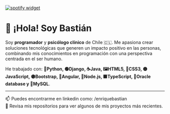 [![spotify widget](https://spootify-zeta.vercel.app/api/Spootify?playlistId=5rq30czPDTs8MmZRdYvqoj&userName=BT+Er&style=bar&color=000000)](https://github.com/Bastideveloper1/Bastideveloper1)

# 👋 ¡Hola! Soy Bastián

Soy **programador** y **psicólogo clínico** de Chile 🇨🇱. Me apasiona crear soluciones tecnológicas que generen un impacto positivo en las personas, combinando mis conocimientos en programación con una perspectiva centrada en el ser humano.

He trabajado con: **🐍Python, 🟢Django, ☕Java, 🖼️HTML5, 🎨CSS3, 🟡JavaScript, 🟣Bootstrap, 🔴Angular, 🌱Node.js, 🟦TypeScript, 💾Oracle database y 🐬MySQL**.

---

📫 Puedes encontrarme en linkedin como: /enriquebastian  
🎯 Revisa mis repositorios para ver algunos de mis proyectos más recientes.




